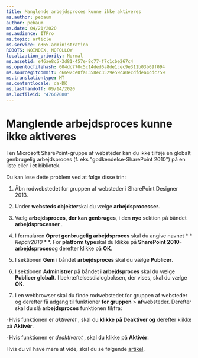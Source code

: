 ```yaml
---
title: Manglende arbejdsproces kunne ikke aktiveres
ms.author: pebaum
author: pebaum
ms.date: 04/21/2020
ms.audience: ITPro
ms.topic: article
ms.service: o365-administration
ROBOTS: NOINDEX, NOFOLLOW
localization_priority: Normal
ms.assetid: e46ae8c5-3d81-457e-8c77-f7c1cbe267c4
ms.openlocfilehash: 604dc770c5c14ded6a8de1cec9e311b03b69f094
ms.sourcegitcommit: c6692ce0fa1358ec3529e59ca0ecdfdea4cdc759
ms.translationtype: MT
ms.contentlocale: da-DK
ms.lasthandoff: 09/14/2020
ms.locfileid: "47667080"
---
```

# <a name="missing-workflow-failed-to-activate"></a>Manglende arbejdsproces kunne ikke aktiveres

I en Microsoft SharePoint-gruppe af websteder kan du ikke tilføje en globalt genbrugelig arbejdsproces (f. eks "godkendelse-SharePoint 2010") på en liste eller i et bibliotek.
  
Du kan løse dette problem ved at følge disse trin: 
  
1. Åbn rodwebstedet for gruppen af websteder i SharePoint Designer 2013.
  
2. Under **websteds objekter**skal du vælge **arbejdsprocesser**. 
  
3. Vælg **arbejdsproces, der kan genbruges**, i den **nye** sektion på båndet **arbejdsprocesser** . 
  
4. I formularen **Opret genbrugelig arbejdsproces** skal du angive navnet * * *Repair2010* * *. For **platform type**skal du klikke på **SharePoint 2010-arbejdsproces**og derefter klikke på **OK**. 
  
1. I sektionen **Gem** i båndet **arbejdsproces** skal du vælge **Publicer**. 
  
2. I sektionen **Administrer** på båndet i **arbejdsproces** skal du vælge **Publicer globalt**. I bekræftelsesdialogboksen, der vises, skal du vælge **OK**. 
  
3. I en webbrowser skal du finde rodwebstedet for gruppen af websteder og derefter få adgang til funktioner **for gruppen** \> **af**websteder. Derefter skal du slå **arbejdsproces** funktionen til/fra: 
  
· Hvis funktionen er  *aktiveret*  , skal du **klikke på Deaktiver og** derefter klikke på **Aktivér**. 
  
· Hvis funktionen er  *deaktiveret*  , skal du klikke på **Aktivér**. 
  
Hvis du vil have mere at vide, skal du se følgende [artikel](https://go.microsoft.com/fwlink/?linkid=2047770&amp;clcid=0x409).
  

